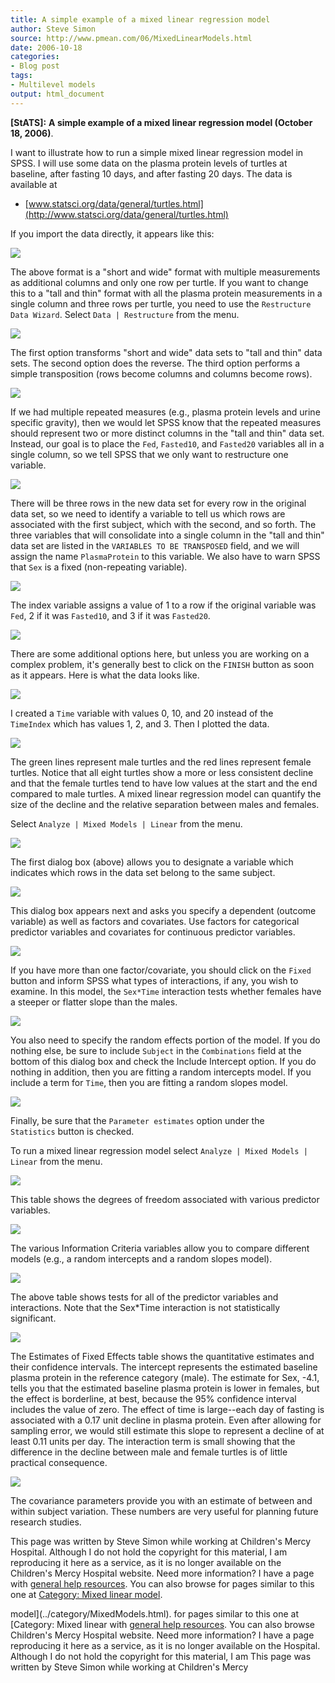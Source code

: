 ```yaml
---
title: A simple example of a mixed linear regression model
author: Steve Simon
source: http://www.pmean.com/06/MixedLinearModels.html
date: 2006-10-18
categories:
- Blog post
tags:
- Multilevel models
output: html_document
---
```

**[StATS]:** **A simple example of a mixed linear
regression model (October 18, 2006)**.

I want to illustrate how to run a simple mixed linear regression model
in SPSS. I will use some data on the plasma protein levels of turtles
at baseline, after fasting 10 days, and after fasting 20 days. The
data is available at

-   [www.statsci.org/data/general/turtles.html](http://www.statsci.org/data/general/turtles.html)

If you import the data directly, it appears like this:

![](http://www.pmean.com/new-images/06/MixedLinearModels01.gif)

The above format is a "short and wide" format with multiple
measurements as additional columns and only one row per turtle. If you
want to change this to a "tall and thin" format with all the plasma
protein measurements in a single column and three rows per turtle, you
need to use the `Restructure Data Wizard`. Select `Data | Restructure`
from the menu.

![](http://www.pmean.com/new-images/06/MixedLinearModels02.gif)

The first option transforms "short and wide" data sets to "tall and
thin" data sets. The second option does the reverse. The third option
performs a simple transposition (rows become columns and columns
become rows).

![](http://www.pmean.com/new-images/06/MixedLinearModels03.gif)

If we had multiple repeated measures (e.g., plasma protein levels and
urine specific gravity), then we would let SPSS know that the repeated
measures should represent two or more distinct columns in the "tall
and thin" data set. Instead, our goal is to place the `Fed`,
`Fasted10`, and `Fasted20` variables all in a single column, so we
tell SPSS that we only want to restructure one variable.

![](http://www.pmean.com/new-images/06/MixedLinearModels04.gif)

There will be three rows in the new data set for every row in the
original data set, so we need to identify a variable to tell us which
rows are associated with the first subject, which with the second, and
so forth. The three variables that will consolidate into a single
column in the "tall and thin" data set are listed in the
`VARIABLES TO BE TRANSPOSED` field, and we will assign the name
`PlasmaProtein` to this variable. We also have to warn SPSS that `Sex`
is a fixed (non-repeating variable).

![](http://www.pmean.com/new-images/06/MixedLinearModels05.gif)

The index variable assigns a value of 1 to a row if the original
variable was `Fed`, 2 if it was `Fasted10`, and 3 if it was
`Fasted20`.

![](http://www.pmean.com/new-images/06/MixedLinearModels06.gif)

There are some additional options here, but unless you are working on
a complex problem, it's generally best to click on the `FINISH`
button as soon as it appears. Here is what the data looks like.

![](http://www.pmean.com/new-images/06/MixedLinearModels07.gif)

I created a `Time` variable with values 0, 10, and 20 instead of the
`        TimeIndex` which has values 1, 2, and 3. Then I plotted the
data.

![](http://www.pmean.com/new-images/06/MixedLinearModels08.gif)

The green lines represent male turtles and the red lines represent
female turtles. Notice that all eight turtles show a more or less
consistent decline and that the female turtles tend to have low values
at the start and the end compared to male turtles. A mixed linear
regression model can quantify the size of the decline and the relative
separation between males and females.

Select `Analyze | Mixed Models | Linear` from the menu.

![](http://www.pmean.com/new-images/06/MixedLinearModels09.gif)

The first dialog box (above) allows you to designate a variable which
indicates which rows in the data set belong to the same subject.

![](http://www.pmean.com/new-images/06/MixedLinearModels10.gif)

This dialog box appears next and asks you specify a dependent (outcome
variable) as well as factors and covariates. Use factors for
categorical predictor variables and covariates for continuous
predictor variables.

![](http://www.pmean.com/new-images/06/MixedLinearModels11.gif)

If you have more than one factor/covariate, you should click on the
`Fixed` button and inform SPSS what types of interactions, if any, you
wish to examine. In this model, the `Sex*Time` interaction tests
whether females have a steeper or flatter slope than the males.

![](http://www.pmean.com/new-images/06/MixedLinearModels12.gif)

You also need to specify the random effects portion of the model. If
you do nothing else, be sure to include `Subject` in the
`Combinations` field at the bottom of this dialog box and check the
Include Intercept option. If you do nothing in addition, then you are
fitting a random intercepts model. If you include a term for `Time`,
then you are fitting a random slopes model.

![](http://www.pmean.com/new-images/06/MixedLinearModels13.gif)

Finally, be sure that the `Parameter estimates` option under the
`        Statistics` button is checked.

To run a mixed linear regression model select
`Analyze | Mixed Models | Linear` from the menu.

![](http://www.pmean.com/new-images/06/MixedLinearModels14.gif)

This table shows the degrees of freedom associated with various
predictor variables.

![](http://www.pmean.com/new-images/06/MixedLinearModels15.gif)

The various Information Criteria variables allow you to compare
different models (e.g., a random intercepts and a random slopes
model).

![](http://www.pmean.com/new-images/06/MixedLinearModels16.gif)

The above table shows tests for all of the predictor variables and
interactions. Note that the Sex*Time interaction is not statistically
significant.

![](http://www.pmean.com/new-images/06/MixedLinearModels17.gif)

The Estimates of Fixed Effects table shows the quantitative estimates
and their confidence intervals. The intercept represents the estimated
baseline plasma protein in the reference category (male). The estimate
for Sex, -4.1, tells you that the estimated baseline plasma protein is
lower in females, but the effect is borderline, at best, because the
95% confidence interval includes the value of zero. The effect of time
is large--each day of fasting is associated with a 0.17 unit decline
in plasma protein. Even after allowing for sampling error, we would
still estimate this slope to represent a decline of at least 0.11
units per day. The interaction term is small showing that the
difference in the decline between male and female turtles is of little
practical consequence.

![](http://www.pmean.com/new-images/06/MixedLinearModels18.gif)

The covariance parameters provide you with an estimate of between and
within subject variation. These numbers are very useful for planning
future research studies.

This page was written by Steve Simon while working at Children's Mercy
Hospital. Although I do not hold the copyright for this material, I am
reproducing it here as a service, as it is no longer available on the
Children's Mercy Hospital website. Need more information? I have a page
with [general help resources](../GeneralHelp.html). You can also browse
for pages similar to this one at [Category: Mixed linear
model](../category/MixedModels.html).
<!---More--->
model](../category/MixedModels.html).
for pages similar to this one at [Category: Mixed linear
with [general help resources](../GeneralHelp.html). You can also browse
Children's Mercy Hospital website. Need more information? I have a page
reproducing it here as a service, as it is no longer available on the
Hospital. Although I do not hold the copyright for this material, I am
This page was written by Steve Simon while working at Children's Mercy

<!---Do not use
**[StATS]:** **A simple example of a mixed linear
This page was written by Steve Simon while working at Children's Mercy
Hospital. Although I do not hold the copyright for this material, I am
reproducing it here as a service, as it is no longer available on the
Children's Mercy Hospital website. Need more information? I have a page
with [general help resources](../GeneralHelp.html). You can also browse
for pages similar to this one at [Category: Mixed linear
model](../category/MixedModels.html).
--->

